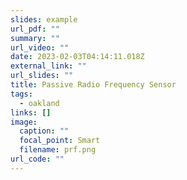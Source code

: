 ```yaml
---
slides: example
url_pdf: ""
summary: ""
url_video: ""
date: 2023-02-03T04:14:11.018Z
external_link: ""
url_slides: ""
title: Passive Radio Frequency Sensor
tags:
  - oakland
links: []
image:
  caption: ""
  focal_point: Smart
  filename: prf.png
url_code: ""
---
```


